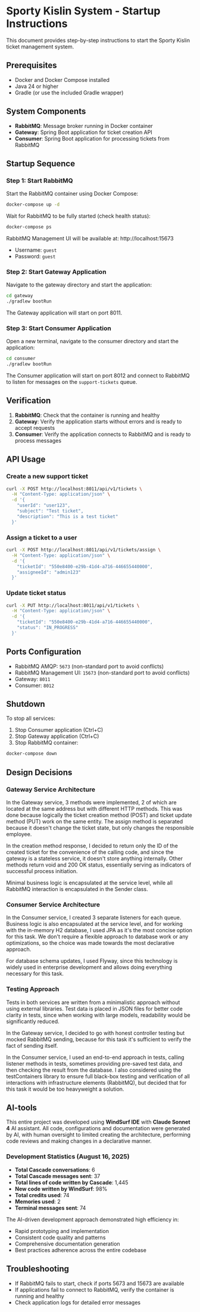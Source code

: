 # Sporty Kislin System - Startup Instructions

This document provides step-by-step instructions to start the Sporty Kislin ticket management system.

## Prerequisites

- Docker and Docker Compose installed
- Java 24 or higher
- Gradle (or use the included Gradle wrapper)

## System Components

- **RabbitMQ**: Message broker running in Docker container
- **Gateway**: Spring Boot application for ticket creation API
- **Consumer**: Spring Boot application for processing tickets from RabbitMQ

## Startup Sequence

### Step 1: Start RabbitMQ

Start the RabbitMQ container using Docker Compose:

```bash
docker-compose up -d
```

Wait for RabbitMQ to be fully started (check health status):

```bash
docker-compose ps
```

RabbitMQ Management UI will be available at: http://localhost:15673
- Username: `guest`
- Password: `guest`

### Step 2: Start Gateway Application

Navigate to the gateway directory and start the application:

```bash
cd gateway
./gradlew bootRun
```

The Gateway application will start on port 8011.

### Step 3: Start Consumer Application

Open a new terminal, navigate to the consumer directory and start the application:

```bash
cd consumer
./gradlew bootRun
```

The Consumer application will start on port 8012 and connect to RabbitMQ to listen for messages on the `support-tickets` queue.

## Verification

1. **RabbitMQ**: Check that the container is running and healthy
2. **Gateway**: Verify the application starts without errors and is ready to accept requests
3. **Consumer**: Verify the application connects to RabbitMQ and is ready to process messages

## API Usage

### Create a new support ticket

```bash
curl -X POST http://localhost:8011/api/v1/tickets \
  -H "Content-Type: application/json" \
  -d '{
    "userId": "user123",
    "subject": "Test ticket",
    "description": "This is a test ticket"
  }'
```

### Assign a ticket to a user

```bash
curl -X POST http://localhost:8011/api/v1/tickets/assign \
  -H "Content-Type: application/json" \
  -d '{
    "ticketId": "550e8400-e29b-41d4-a716-446655440000",
    "assigneeId": "admin123"
  }'
```

### Update ticket status

```bash
curl -X PUT http://localhost:8011/api/v1/tickets \
  -H "Content-Type: application/json" \
  -d '{
    "ticketId": "550e8400-e29b-41d4-a716-446655440000",
    "status": "IN_PROGRESS"
  }'
```

## Ports Configuration

- RabbitMQ AMQP: `5673` (non-standard port to avoid conflicts)
- RabbitMQ Management UI: `15673` (non-standard port to avoid conflicts)
- Gateway: `8011`
- Consumer: `8012`

## Shutdown

To stop all services:

1. Stop Consumer application (Ctrl+C)
2. Stop Gateway application (Ctrl+C)
3. Stop RabbitMQ container:

```bash
docker-compose down
```

## Design Decisions

### Gateway Service Architecture

In the Gateway service, 3 methods were implemented, 2 of which are located at the same address but with different HTTP methods. This was done because logically the ticket creation method (POST) and ticket update method (PUT) work on the same entity. The assign method is separated because it doesn't change the ticket state, but only changes the responsible employee.

In the creation method response, I decided to return only the ID of the created ticket for the convenience of the calling code, and since the gateway is a stateless service, it doesn't store anything internally. Other methods return void and 200 OK status, essentially serving as indicators of successful process initiation.

Minimal business logic is encapsulated at the service level, while all RabbitMQ interaction is encapsulated in the Sender class.

### Consumer Service Architecture

In the Consumer service, I created 3 separate listeners for each queue. Business logic is also encapsulated at the service level, and for working with the in-memory H2 database, I used JPA as it's the most concise option for this task. We don't require a flexible approach to database work or any optimizations, so the choice was made towards the most declarative approach.

For database schema updates, I used Flyway, since this technology is widely used in enterprise development and allows doing everything necessary for this task.

### Testing Approach

Tests in both services are written from a minimalistic approach without using external libraries. Test data is placed in JSON files for better code clarity in tests, since when working with large models, readability would be significantly reduced.

In the Gateway service, I decided to go with honest controller testing but mocked RabbitMQ sending, because for this task it's sufficient to verify the fact of sending itself.

In the Consumer service, I used an end-to-end approach in tests, calling listener methods in tests, sometimes providing pre-saved test data, and then checking the result from the database. I also considered using the testContainers library to ensure full black-box testing and verification of all interactions with infrastructure elements (RabbitMQ), but decided that for this task it would be too heavyweight a solution.

## AI-tools

This entire project was developed using **WindSurf IDE** with **Claude Sonnet 4** AI assistant. All code, configurations and documentation were generated by AI, with human oversight to limited creating the architecture, performing code reviews and making changes in a declarative manner.

### Development Statistics (August 16, 2025)
- **Total Cascade conversations**: 6
- **Total Cascade messages sent**: 37
- **Total lines of code written by Cascade**: 1,445
- **New code written by WindSurf**: 98%
- **Total credits used**: 74
- **Memories used**: 2
- **Terminal messages sent**: 74

The AI-driven development approach demonstrated high efficiency in:
- Rapid prototyping and implementation
- Consistent code quality and patterns
- Comprehensive documentation generation
- Best practices adherence across the entire codebase

## Troubleshooting

- If RabbitMQ fails to start, check if ports 5673 and 15673 are available
- If applications fail to connect to RabbitMQ, verify the container is running and healthy
- Check application logs for detailed error messages
